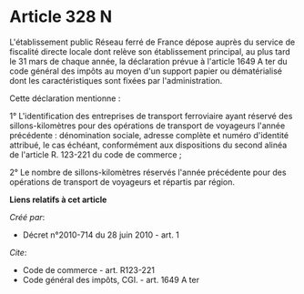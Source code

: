 # Article 328 N

L'établissement public Réseau ferré de France dépose auprès du service de fiscalité directe locale dont relève son
établissement principal, au plus tard le 31 mars de chaque année, la déclaration prévue à l'article 1649 A ter du code
général des impôts au moyen d'un support papier ou dématérialisé dont les caractéristiques sont fixées par l'administration. 

Cette déclaration mentionne : 

1° L'identification des entreprises de transport ferroviaire ayant réservé des sillons-kilomètres pour des opérations de
transport de voyageurs l'année précédente : dénomination sociale, adresse complète et numéro d'identité attribué, le cas
échéant, conformément aux dispositions du second alinéa de l'article R. 123-221 du code de commerce ; 

2° Le nombre de sillons-kilomètres réservés l'année précédente pour des opérations de transport de voyageurs et répartis par
région.

**Liens relatifs à cet article**

_Créé par_:

  - Décret n°2010-714 du 28 juin 2010 - art. 1

_Cite_:

  - Code de commerce - art. R123-221
  - Code général des impôts, CGI. - art. 1649 A ter
